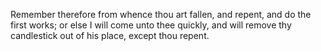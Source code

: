 Remember therefore from whence thou art fallen, and repent, and do the first works; or else I will come unto thee quickly, and will remove thy candlestick out of his place, except thou repent.
